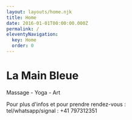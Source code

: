 ```yaml
---
layout: layouts/home.njk
title: Home
date: 2016-01-01T00:00:00.000Z
permalink: /
eleventyNavigation:
  key: Home
  order: 0
---
```

# La Main Bleue

Massage - Yoga - Art

Pour plus d'infos et pour prendre rendez-vous : \
tel/whatsapp/signal : +41 797312351